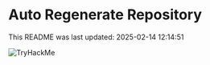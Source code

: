 # Auto Regenerate Repository

This README was last updated: 2025-02-14 12:14:51

 ![TryHackMe](https://tryhackme.com/badge/533634)